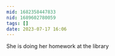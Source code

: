 ```yaml
---
mid: 1682358447833
nid: 1689602780059
tags: []
date: 2023-07-17 16:06
---
```


She is doing her homework at the library